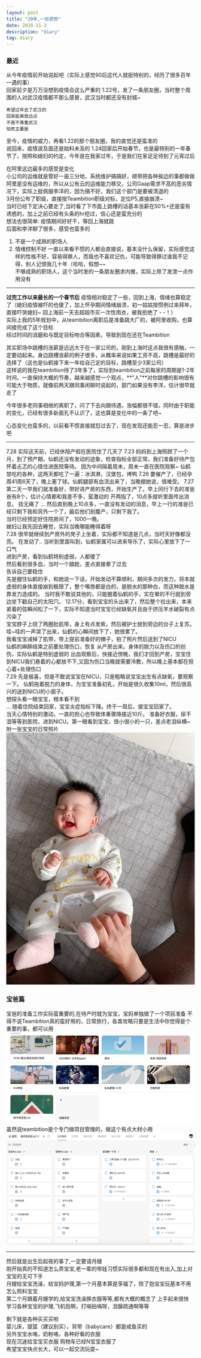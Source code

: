 ```yaml
---
layout: post
title: "20年,一些感想"
date: 2020-11-3  
description: "diary"
tag: diary
---  
```


### 最近
从今年疫情前开始说起吧（实际上感觉90后这代人就挺特别的，经历了很多百年一遇的事）  
回家前夕是万万没想到疫情会这么严重的
1.22号，发了一条朋友圈，当时整个周围的人对武汉疫情都不那么感冒，武汉当时都还没有封城~
```
希望过年去了武汉的
回来能离我远点
不是不尊重武汉
怕死主要是
```
至今，疫情的威力，再看1.22的那个朋友圈，我的直觉还是蛮准的  
说回来，疫情波及面还是始料未及的
1.24回家后开始春节，也是最特别的一年春节了，按照和媳妇的约定，今年是在我家过年，于是我们在家足足待到了元宵过后

在阿里这边最多的感受是变化  
小公司的运维就是管好一亩三分地，系统维护搞搞好，顺带把各种挨边的事都做做
阿里是没有运维的，所以从公有云的运维能力移交，公司Gaap需求不高的恶劣情况下，实际上挺佩服李洋的，因为搞不好，我们这个部门是要被清退的  
3月份公布了职级，直接按Teambition职级对标，定位P5,直接崩溃~  
当时已经下定决心要走了,当时看了下市面上跳槽的话基本涨薪在50%+还是蛮有诱惑的，加上之前已经有头条的hr挖过，信心还是蛮充分的  
想法也很简单: 疫情期间好好干，等回上海就跳  
后面和李洋聊了很多，感受也蛮多的
1. 不是一个成熟的职场人
2. 情绪控制不好
一直以来看不惯的人都会直接说，基本没什么保留，实际感觉这样的性格不好，容易得罪人，而我也不喜欢记仇，可能导致得罪过谁我不记得，别人记恨我几十年（哈哈，假想~~  
不够成熟的职场人，这个当时发的一条朋友圈求内推，实际上除了发泄一点作用没有  
***  
**过完工作以来最长的一个春节后**
疫情相对稳定了一些，回到上海，情绪也算稳定了（媳妇疫情被吓的也傻了，加上怀孕期间情绪崩溃，初一姑姑按惯例过来拜年，直接吓哭媳妇~ 回上海前一天去超超市买一次性雨衣，被我拒绝了 - -！）  
实际上我的5年规划中，从teambition离职后是准备跳大厂的，被阿里收购，也算间接完成了这个目标  
经过时间的消磨和与既定目标吻合等因素，导致到现在还在Teambition  

其实职场中跳槽的涨薪是远远大于在一家公司的，刚到上海时这点我很有感触，一定要动起来。身边跳槽涨薪的例子很多，从概率来说如果工资不高，跳槽是最好的选择了（这也是仙鹤接下来一年给自己定的目标，跳槽至少3家公司）  
这样说的我在teambition待了3年多了，实际到teambition之前每家的周期是1-2年时间，一直保持大概的节奏，越来越感觉一个观点，**"人"**对你跳槽的影响很有可能大于物质，就像前两天跟同事闲聊时说起的，部门如果没有李洋，估计很早就走了  

今年很多老同事相继的离职了，问了下去向跟待遇，涨幅都很不错，同时由于职能的变化，已经有很多新面孔不认识了，这也算是变化中的一条了吧~   

心态变化也蛮多的，以前看不惯直接就怼过去了，现在发现还能忍一忍，算是进步吧  

***  
7.28 实际这天前，已经休陪产假在医院住了几天了
7.23 妈妈到上海照顾了一个月，到了预产期，仙鹤还没有发动的迹象，检查指标全部正常，我们准备好待产包怀着忐忑的心情住进医院等待。
因为中间隔着周末，周末一直在医院观察~  仙鹤禁吃的各种，这两天都吃了一遍：冰淇淋，汉堡包，烤鸭
7.26 要催产了，已经孕周41周6天了，晚上塞了球。仙鹤腿部有血流出来了，当晚据她说，很难受。
7.27 第二天一早我们就准备好，带好进产房的东西，开始生产了。早上同行下去的准爸爸有8个，估计心情都和我差不多，蛮激动的
    开两指了，10点多就听里面传出消息。
    挂无痛了 
    ...
    然后直到晚上10点多，一直没有发动的消息，早上一行的准爸已经只剩下我和另外一个了，最后他们剖腹产，只剩下我了。  
    当时已经预定好住院房间了，1000一晚。  
    媳妇让我先回去睡觉，实际当晚哪能睡得着呀  
7.28 很早就继续到产房外的凳子上坐着，实际都不知道是几点，当时天好像都没亮。
    在发动了..
    当听到里面叫到，仙鹤家属可以进来导乐了，实际心里放下了一口气  
    进到产房，看到仙鹤特别虚弱，人都傻了  
    然后看到很多血，当时一个踉跄，差点直接晕了过去  
    告诉自己要稳住  
    先是握住仙鹤的手，和她说一下话，开始发动不算顺利，期间多次的发力，将本就虚弱的身体直接崩到极限了，整个嘴唇都是白的，是脱水的那种白，而这种脱水是靠发力造成的。
    当时我不敢说其他的，只能握着仙鹤的手，实在晕的不行就到旁边坐下戳自己的太阳穴。
    12.17分，看到宝宝的头出来了，然后整个拉出来，本来紧着的弦瞬间松了一下，实际不知道当时宝宝已经缺氧并且由于挤压羊水破裂有点污染了  
    宝宝脖子上绕了两圈肚肌带，身上有点发紫，然后被护士放到旁边的台子上复苏。哇~哇的一声哭了出来，仙鹤的心瞬间放下了，她很累了。  
    我看宝宝减掉了肌带，带上提前准备好的帽子，拍了照片然后送到了NICU  
    仙鹤的麻醉结束之前要处理伤口，恢复
    从产房出来。身体的脱力以及伤口的创伤，实际仙鹤是特别虚弱的
    出血观察后，快接近傍晚，我们才回到产房，宝宝住到NICU我们悬着的心都放不下,又因为伤口当晚就需要冷敷，所以晚上基本都在担心着+处理伤口  
7.29  先是报喜，但是不敢说宝宝在NICU，只是粗略说宝宝出生有点缺氧，要观察一下。
    仙鹤拖着脱力的身体，为宝宝准备初乳，开始是很久收集10ml，然后很高兴的送到NICU的小窗子。  
    想探头看一眼宝宝，根本看不到  
...
随着住院结束回家，宝宝炎症指标下降。终于一周后，接宝宝回家了。  
当天心情特别的激动，一直的担心也导致体重骤降接近10斤。
准备好衣服，尿不湿等等到医院，进到NICU。第一眼看到宝宝，很小很小的一只，差点老泪纵横~
附一张宝宝的日常照片
![](/images/posts/2020-11-3-diary/yyc.jpg)

### 宝爸篇
宝爸的准备工作实际蛮重要的,在待产时就为宝宝，宝妈单独做了一个项目准备
不得不说Teambition真的蛮好用的，日常旅行，各类攻略只要是生活中你觉得是个重要的事，都可以用
![](/images/posts/2020-11-3-diary/tb1.png)
虽然说teambition是个专门做项目管理的，做这个有点大材小用  
![](/images/posts/2020-11-3-diary/tb2.png)
*** 
然后就是出生后起夜的事了,一定要请月嫂  
刚开始真的不知道怎么弄宝宝,老一辈的带娃习惯实际很多都和现在有出入,加上对宝宝的无可下手  
月嫂给宝宝洗澡，给宝妈护理,第一个月基本算是享福了，除了抱宝宝玩基本不用怎么照料宝宝  
第二个月跟着月嫂学的,给宝宝洗澡换衣服等等,都有大概的概念了
上手起来很快  
学习各种宝宝的护理,飞机抱啊，打嗝拍嗝呀，泪腺疏通啊等等  
  
剩下就是各种买买买啦  
婴儿床，提篮（建议别买），背带（babycare）都是咸鱼买的  
另外宝宝水咯，奶粉咯，各种好看的衣服  
现在沉迷给宝宝买衣服  购物车已经N宝宝衣服了  
希望宝宝快点长大，可以一起交流玩耍~  

